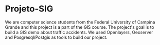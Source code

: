 # Projeto-SIG
We are computer science students from the Federal University of Campina Grande and this project is a part of the GIS course. 
The project's goal is to build a GIS demo about traffic accidents. We used Openlayers, Geoserver and Posgresql/Postgis as tools
to build our project.
